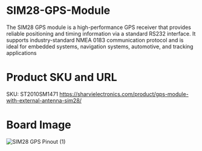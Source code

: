 # SIM28-GPS-Module
The SIM28 GPS module is a high-performance GPS receiver that provides reliable positioning and timing information via a standard RS232 interface. It supports industry-standard NMEA 0183 communication protocol and is ideal for embedded systems, navigation systems, automotive, and tracking applications

# Product SKU and URL
SKU: ST2010SM1471
https://sharvielectronics.com/product/gps-module-with-external-antenna-sim28/


# Board Image
![SIM28 GPS Pinout (1)](https://github.com/user-attachments/assets/58669879-7c6d-432d-b505-a74693a4017b)
